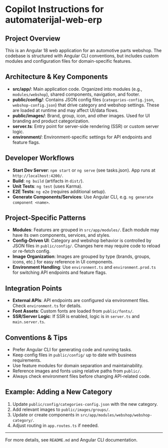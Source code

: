 # Copilot Instructions for automaterijal-web-erp

## Project Overview
This is an Angular 18 web application for an automotive parts webshop. The codebase is structured with Angular CLI conventions, but includes custom modules and configuration files for domain-specific features.

## Architecture & Key Components
- **src/app/**: Main application code. Organized into modules (e.g., `modules/webshop`), shared components, navigation, and footer.
- **public/config/**: Contains JSON config files (`categories-config.json`, `webshop-config.json`) that drive category and webshop settings. These are loaded at runtime and may affect UI/data flows.
- **public/images/**: Brand, group, icon, and other images. Used for UI branding and product categorization.
- **server.ts**: Entry point for server-side rendering (SSR) or custom server logic.
- **environment/**: Environment-specific settings for API endpoints and feature flags.

## Developer Workflows
- **Start Dev Server**: `npm start` or `ng serve` (see tasks.json). App runs at `http://localhost:4200/`.
- **Build**: `ng build` (artifacts in `dist/`).
- **Unit Tests**: `ng test` (uses Karma).
- **E2E Tests**: `ng e2e` (requires additional setup).
- **Generate Components/Services**: Use Angular CLI, e.g. `ng generate component <name>`.

## Project-Specific Patterns
- **Modules**: Features are grouped in `src/app/modules/`. Each module may have its own components, services, and styles.
- **Config-Driven UI**: Category and webshop behavior is controlled by JSON files in `public/config/`. Changes here may require code to reload or re-fetch config.
- **Image Organization**: Images are grouped by type (brands, groups, icons, etc.) for easy reference in UI components.
- **Environment Handling**: Use `environment.ts` and `environment.prod.ts` for switching API endpoints and feature flags.

## Integration Points
- **External APIs**: API endpoints are configured via environment files. Check `environment.ts` for details.
- **Font Assets**: Custom fonts are loaded from `public/fonts/`.
- **SSR/Server Logic**: If SSR is enabled, logic is in `server.ts` and `main.server.ts`.

## Conventions & Tips
- Prefer Angular CLI for generating code and running tasks.
- Keep config files in `public/config/` up to date with business requirements.
- Use feature modules for domain separation and maintainability.
- Reference images and fonts using relative paths from `public/`.
- Always check environment files before changing API-related code.

## Example: Adding a New Category
1. Update `public/config/categories-config.json` with the new category.
2. Add relevant images to `public/images/groups/`.
3. Update or create components in `src/app/modules/webshop/webshop-category/`.
4. Adjust routing in `app.routes.ts` if needed.

---
For more details, see `README.md` and Angular CLI documentation.
